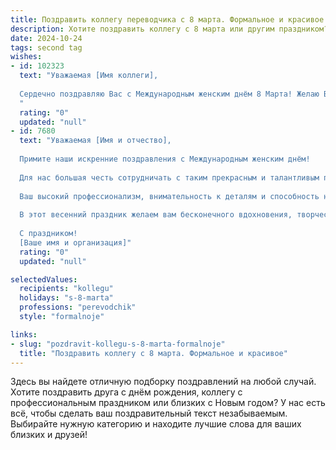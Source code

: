```yaml
---
title: Поздравить коллегу переводчика с 8 марта. Формальное и красивое
description: Хотите поздравить коллегу с 8 марта или другим праздником? Наш ИИ создаст незабываемое поздравление, а вы обязательно выделитесь среди других.  
date: 2024-10-24
tags: second tag
wishes:
- id: 102323
  text: "Уважаемая [Имя коллеги],
  
  Сердечно поздравляю Вас с Международным женским днём 8 Марта! Желаю Вам вдохновения в Вашей непростой и важной работе переводчика, успехов во всех начинаниях,  крепкого здоровья, счастья и благополучия. Пусть весна наполнит Вашу жизнь яркими красками и радостными событиями!
  "
  rating: "0"
  updated: "null"
- id: 7680
  text: "Уважаемая [Имя и отчество],
  
  Примите наши искренние поздравления с Международным женским днём!
  
  Для нас большая честь сотрудничать с таким прекрасным и талантливым переводчиком, как вы. Благодаря вашей безупречной работе мы можем уверенно преодолевать языковые барьеры и общаться с партнёрами и клиентами по всему миру.
  
  Ваш высокий профессионализм, внимательность к деталям и способность находить точные и выразительные эквиваленты делают вас незаменимым членом нашей команды. Мы ценим не только ваши языковые навыки, но и вашу ответственность, пунктуальность и готовность прийти на помощь.
  
  В этот весенний праздник желаем вам бесконечного вдохновения, творческих успехов и личного счастья. Пусть ваша жизнь будет наполнена радостью, любовью и пониманием близких.
  
  С праздником!
  [Ваше имя и организация]"
  rating: "0"
  updated: "null"

selectedValues:
  recipients: "kollegu"
  holidays: "s-8-marta"
  professions: "perevodchik"
  style: "formalnoje"

links:
- slug: "pozdravit-kollegu-s-8-marta-formalnoje"
  title: "Поздравить коллегу с 8 марта. Формальное и красивое"
---
```


Здесь вы найдете отличную подборку поздравлений на любой случай.
Хотите поздравить друга с днём рождения, коллегу с профессиональным праздником или близких с Новым годом? У нас есть всё, чтобы сделать ваш поздравительный текст незабываемым. Выбирайте нужную категорию и находите лучшие слова для ваших близких и друзей!

